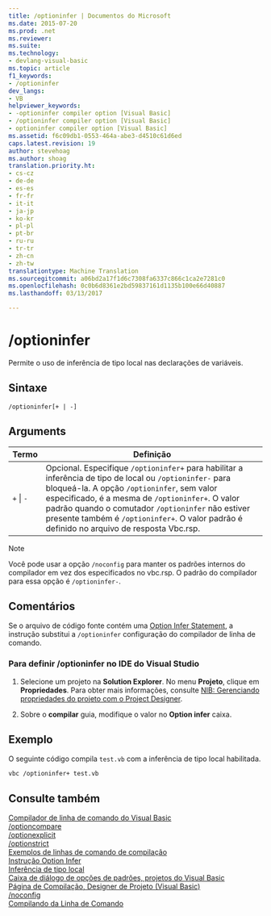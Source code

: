 ```yaml
---
title: /optioninfer | Documentos do Microsoft
ms.date: 2015-07-20
ms.prod: .net
ms.reviewer: 
ms.suite: 
ms.technology:
- devlang-visual-basic
ms.topic: article
f1_keywords:
- /optioninfer
dev_langs:
- VB
helpviewer_keywords:
- -optioninfer compiler option [Visual Basic]
- /optioninfer compiler option [Visual Basic]
- optioninfer compiler option [Visual Basic]
ms.assetid: f6c09db1-0553-464a-abe3-d4510c61d6ed
caps.latest.revision: 19
author: stevehoag
ms.author: shoag
translation.priority.ht:
- cs-cz
- de-de
- es-es
- fr-fr
- it-it
- ja-jp
- ko-kr
- pl-pl
- pt-br
- ru-ru
- tr-tr
- zh-cn
- zh-tw
translationtype: Machine Translation
ms.sourcegitcommit: a06bd2a17f1d6c7308fa6337c866c1ca2e7281c0
ms.openlocfilehash: 0c0b6d8361e2bd59837161d1135b100e66d40887
ms.lasthandoff: 03/13/2017

---
```

# <a name="optioninfer"></a>/optioninfer
Permite o uso de inferência de tipo local nas declarações de variáveis.  
  
## <a name="syntax"></a>Sintaxe  
  
```  
/optioninfer[+ | -]  
```  
  
## <a name="arguments"></a>Arguments  
  
|Termo|Definição|  
|---|---|  
|`+` &#124; `-`|Opcional. Especifique `/optioninfer+` para habilitar a inferência de tipo de local ou `/optioninfer-` para bloqueá-la. A opção `/optioninfer`, sem valor especificado, é a mesma de `/optioninfer+`. O valor padrão quando o comutador `/optioninfer` não estiver presente também é `/optioninfer+`. O valor padrão é definido no arquivo de resposta Vbc.rsp.|  
  
> [!NOTE]
>  Você pode usar a opção `/noconfig` para manter os padrões internos do compilador em vez dos especificados no vbc.rsp. O padrão do compilador para essa opção é `/optioninfer-`.  
  
## <a name="remarks"></a>Comentários  
 Se o arquivo de código fonte contém uma [Option Infer Statement](../../../visual-basic/language-reference/statements/option-infer-statement.md), a instrução substitui a `/optioninfer` configuração do compilador de linha de comando.  
  
### <a name="to-set-optioninfer-in-the-visual-studio-ide"></a>Para definir /optioninfer no IDE do Visual Studio  
  
1.  Selecione um projeto na **Solution Explorer**. No menu **Projeto**, clique em **Propriedades**. Para obter mais informações, consulte [NIB: Gerenciando propriedades do projeto com o Project Designer](http://msdn.microsoft.com/en-us/983f3c18-832f-4666-afec-74b716ff3e0e).  
  
2.  Sobre o **compilar** guia, modifique o valor no **Option infer** caixa.  
  
## <a name="example"></a>Exemplo  
 O seguinte código compila `test.vb` com a inferência de tipo local habilitada.  
  
```  
vbc /optioninfer+ test.vb  
```  
  
## <a name="see-also"></a>Consulte também  
 [Compilador de linha de comando do Visual Basic](../../../visual-basic/reference/command-line-compiler/index.md)   
 [/optioncompare](../../../visual-basic/reference/command-line-compiler/optioncompare.md)   
 [/optionexplicit](../../../visual-basic/reference/command-line-compiler/optionexplicit.md)   
 [/optionstrict](../../../visual-basic/reference/command-line-compiler/optionstrict.md)   
 [Exemplos de linhas de comando de compilação](../../../visual-basic/reference/command-line-compiler/sample-compilation-command-lines.md)   
 [Instrução Option Infer](../../../visual-basic/language-reference/statements/option-infer-statement.md)   
 [Inferência de tipo local](../../../visual-basic/programming-guide/language-features/variables/local-type-inference.md)   
 [Caixa de diálogo de opções de padrões, projetos do Visual Basic](https://docs.microsoft.com/visualstudio/ide/reference/visual-basic-defaults-projects-options-dialog-box)   
 [Página de Compilação, Designer de Projeto (Visual Basic)](https://docs.microsoft.com/visualstudio/ide/reference/compile-page-project-designer-visual-basic)   
 [/noconfig](../../../visual-basic/reference/command-line-compiler/noconfig.md)   
 [Compilando da Linha de Comando](../../../visual-basic/reference/command-line-compiler/building-from-the-command-line.md)

